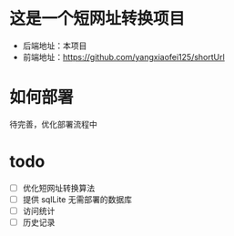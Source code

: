 # 这是一个短网址转换项目

- 后端地址：本项目
- 前端地址：https://github.com/yangxiaofei125/shortUrl

# 如何部署

待完善，优化部署流程中

# todo

- [ ] 优化短网址转换算法
- [ ] 提供 sqlLite 无需部署的数据库
- [ ] 访问统计
- [ ] 历史记录